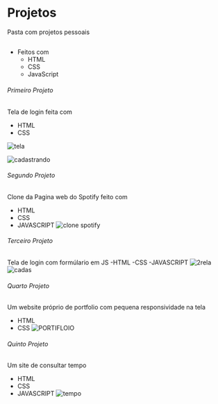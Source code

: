 # Projetos
Pasta com projetos pessoais 
##

- Feitos com
  - HTML 
  - CSS
  - JavaScript


###### Primeiro Projeto 

Tela de login feita com 
  - HTML
  - CSS

![tela](https://github.com/user-attachments/assets/4668fc27-a7f6-44f3-bc0f-adeaa47e26e1)

![cadastrando](https://github.com/user-attachments/assets/f52281d5-2015-47e5-ad62-4d0ddeb44f5f)




###### Segundo Projeto 



Clone da Pagina web do Spotify feito com 
  - HTML
  - CSS
  - JAVASCRIPT
![clone spotify](https://github.com/user-attachments/assets/285568fe-10a8-4da1-80eb-34de50107c50)


###### Terceiro Projeto 
Tela de login com formúlario em JS
  -HTML
  -CSS
  -JAVASCRIPT
![2rela](https://github.com/user-attachments/assets/617aea75-afa5-4d8d-af69-ca1a35f1429f)
![cadas](https://github.com/user-attachments/assets/17e89c7e-421d-4336-9802-cad43025adec)

###### Quarto Projeto 
Um website próprio de portfolio com pequena responsividade na tela 
  - HTML
  - CSS
![PORTIFLOIO](https://github.com/user-attachments/assets/d49542cb-80d3-440f-8f09-2b702ecc03cb)


###### Quinto Projeto
Um site de consultar tempo
  - HTML
  - CSS 
  - JAVASCRIPT
![tempo](https://github.com/user-attachments/assets/f5381bc5-16c7-405b-aa87-7e4c071f488c)



